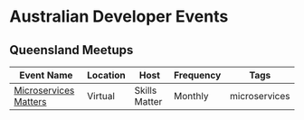 
# Australian Developer Events

## Queensland Meetups

| Event Name | Location | Host | Frequency | Tags |
| ---------- | -------- | ---- | --------- | ---- |
| [Microservices Matters](https://skillsmatter.com/groups/11075-microservices-matters) | Virtual | Skills Matter | Monthly | microservices |

